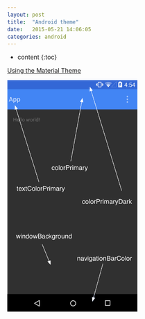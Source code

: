 ```yaml
---
layout: post
title:  "Android theme"
date:   2015-05-21 14:06:05
categories: android
---
```


* content
{:toc}

[Using the Material Theme](https://developer.android.com/training/material/theme.html)

<img src="/images/AndroidThemeColors.png" width = "300" alt="Android theme"/>